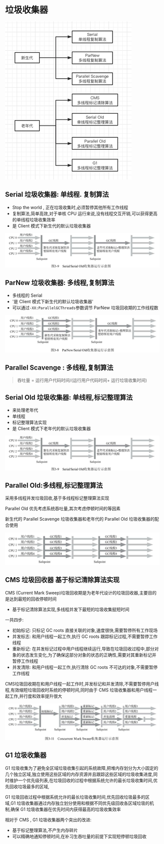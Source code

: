 # 垃圾收集器

![image-20200526224033515](assets/image-20200526224033515.png)

## Serial 垃圾收集器: 单线程. 复制算法

- Stop the world , 正在垃圾收集时,必须暂停其他所有工作线程
- 复制算法,简单高效,对于单核 CPU 运行来说,没有线程交互开销,可以获得更高的单线程垃圾收集效率
- 是 Client 模式下新生代的默认垃圾收集器

![image-20200526230213548](assets/image-20200526230213548.png)

## ParNew 垃圾收集器: 多线程,复制算法

- 多线程的 Serial
- '是 Client 模式下新生代的默认垃圾收集器'
- 可以通过`-XX:ParallelGCThreads`参数调节 ParNew 垃圾回收期的工作线程数

![image-20200526230058404](assets/image-20200526230058404.png)

## Parallel Scavenge : 多线程,复制算法

> 吞吐量 = 运行用户代码时间/(运行用户代码时间+ 运行垃圾收集时间)

## Serial Old 垃圾收集器: 单线程,标记整理算法

- 来处理老年代
- 单线程
- 标记整理算法实现
- 是 Client 模式下老年代的默认垃圾收集器

![image-20200526230213548](assets/image-20200526230213548.png)

## Parallel Old:多线程,标记整理算法

采用多线程并发垃圾回收,基于多线程标记整理算法实现

Parallel Old 优先考虑系统吞吐量,其次考虑停顿时间的等因素

新生代的 Parallel Scavenge 垃圾收集器和老年代的 Parallel Old 垃圾收集器的配合使用

![image-20200526230321034](assets/image-20200526230321034.png)

## CMS 垃圾回收器 基于标记清除算法实现

CMS (Current Mark Sweep)垃圾回收期是为老年代设计的垃圾回收器,主要目的是达到最短的回收停顿时间

- 基于标记清除算法实现,多线程并发下最短的垃圾收集挺短时间

一共四步:

- 初始标记: 只标记 GC roots 直接关联的对象,速度很快,需要暂停所有工作现场
- 并发标志: 和用户线程一起工作,执行 GC roots 跟踪标记过程,不需要暂停工作线程
- 重新标记: 在并发标记过程中用户线程继续运行,导致在垃圾回收过程中,部分对象的状态发生变化,为了确保这部分对象的状态的正确性,需要对其重新标记并暂停工作线程
- 并发清除: 和用户线程一起工作,执行清除 GC roots 不可达的对象,不需要暂停工作线程

CMS垃圾回收期在和用户线程一起工作时,并发标记和并发清除,不需要暂停用户线程,有效缩短垃圾回收时系统的停顿时间,同时由于 CMS 垃圾收集器和用户线程一起工作,并行度和效率提升很大



![image-20200526230349026](assets/image-20200526230349026.png)

## G1 垃圾收集器

G1 垃圾收集为了避免全区域垃圾收集引起的系统故障,把堆内存划分为大小固定的几个独立区域,独立使用这些区域的内存资源并且跟踪这些区域的垃圾收集进度,同时维护一个优先级列表,在垃圾回收的过程中根据系统允许的最长垃圾收集时间,优先回收垃圾最多的区域,

G1 垃圾回收过程中根据系统允许的最长垃圾收集时间,优先回收垃圾最多的区域,G1 垃圾收集器通过内存独立划分使用和根据不同优先级回收各区域垃圾的机制,确保 G1 垃圾收集器在优先时间内获得最高的垃圾收集效率

相对于 CMS , G1 垃圾收集器两个突出的改进:

- 基于标记整理算法,不产生内存碎片
- 可以精确地通知停顿时间,在补习生吞吐量的前提下实现短停顿垃圾回收

